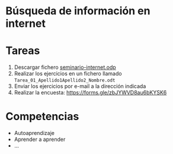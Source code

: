 # Búsqueda de información en internet

# Tareas

1. Descargar fichero [seminario-internet.odp](seminario-internet.odp)
2. Realizar los ejercicios en un fichero llamado `Tarea_01_Apellido1Apellido2_Nombre.odt`
3. Enviar los ejercicios por e-mail a la dirección indicada
4. Realizar la encuesta: https://forms.gle/zbJYWVD8au6bKYSK6

# Competencias

- Autoaprendizaje
- Aprender a aprender
- ...
